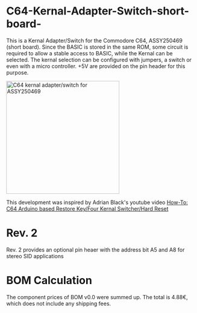 # C64-Kernal-Adapter-Switch-short-board-
This is a Kernal Adapter/Switch for the Commodore C64, ASSY250469 (short board). 
Since the BASIC is stored in the same ROM, some circuit is required to allow a stable access to BASIC, while the Kernal can be selected.
The kernal selection can be configured with jumpers, a switch or even with a micro controller. +5V are provided on the pin header for this purpose.

<img src="https://github.com/svenpetersen1965/C64-Kernal-Adaptor-Switch-short-board-/blob/master/Rev.%200/pictures/0503_-_KernalSw_16k_above.JPG" width="300" alt="C64 kernal adapter/switch for ASSY250469">

This development was inspired by Adrian Black's youtube video <a href="https://youtu.be/GPq5xnJRw2w">How-To: C64 Arduino based Restore Key/Four Kernal Switcher/Hard Reset</a>
# Rev. 2
Rev. 2 provides an optional pin heaer  with the address bit A5 and A8 for stereo SID applications
# BOM Calculation
The component prices of BOM v0.0 were summed up. The total is  4.88€, which does not include any shipping fees.
